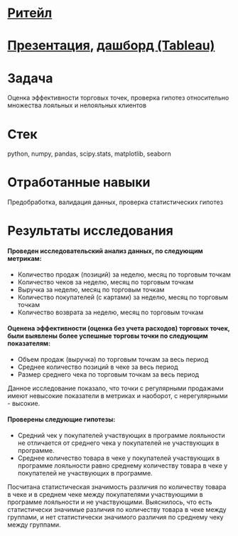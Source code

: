 # [Ритейл](https://github.com/NinaOk/retail/blob/main/retail.ipynb)
# [Презентация](https://docs.google.com/presentation/d/1wcBDwBdeMd46tEotwlYbfPdoRaR5gZFLSQ3_e0i4gl0/edit?usp=sharing), [дашборд (Tableau)](https://public.tableau.com/profile/ninok1979#!/vizhome/retail_16184255734680/Dashboard1?publish=yes)

# Задача
Оценка эффективности торговых точек, проверка гипотез относительно множества лояльных и нелояльных клиентов

# Стек
python, numpy, pandas, scipy.stats, matplotlib, seaborn 

# Отработанные навыки
Предобработка, валидация данных, проверка статистических гипотез

# Результаты исследования

#### Проведен исследовательский анализ данных, по следующим метрикам:
- Количество продаж (позиций) за неделю, месяц по торговым точкам 
- Количество чеков за неделю, месяц по торговым точкам
- Выручка за неделю, месяц по торговым точкам 
- Количество покупателей (с картами) за неделю, месяц по торговым точкам
- Количество возврата за неделю, месяц по торговым точкам 
#### Оценена эффективности (оценка без учета расходов) торговых точек, были выявлены более успешные торговы точки по следующим показателям:
- Объем продаж (выручка) по торговым точкам за весь период
- Среднее количество позиций в чеке за весь период
- Размер среднего чека по торговым точкам за весь период

Данное исследование показало, что точки с регулярными продажами имеют невысокие показатели в метриках и наоборот, с нерегулярными - высокие.

#### Проверены следующие гипотезы:
- Средний чек у покупателей участвующих в программе лояльности не отличается от среднего чека у покупателей не участвующих в программе.
- Среднее количество товара в чеке у покупателей участвующих в программе лояльности равно среднему количеству товара в чеке у покупателей не участвующих в программе.
 
Посчитана статистическая значимость различия по количеству товара в чеке и в среднем чеке между покупателями участвующими в программе лояльности и не участвующими. Выяснилось, что есть статистически значимые различия по количеству товара в чеке между группами, и нет статистически значимого различия по среднему чеку между группами.
